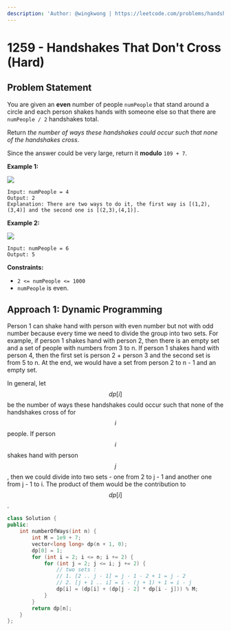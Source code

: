 ```yaml
---
description: 'Author: @wingkwong | https://leetcode.com/problems/handshakes-that-dont-cross/'
---
```


# 1259 - Handshakes That Don't Cross (Hard)

## Problem Statement



You are given an **even** number of people `numPeople` that stand around a circle and each person shakes hands with someone else so that there are `numPeople / 2` handshakes total.

Return _the number of ways these handshakes could occur such that none of the handshakes cross_.

Since the answer could be very large, return it **modulo** `109 + 7`.



**Example 1:**

![](https://assets.leetcode.com/uploads/2019/07/11/5125\_example\_2.png)

```
Input: numPeople = 4
Output: 2
Explanation: There are two ways to do it, the first way is [(1,2),(3,4)] and the second one is [(2,3),(4,1)].
```

**Example 2:**

![](https://assets.leetcode.com/uploads/2019/07/11/5125\_example\_3.png)

```
Input: numPeople = 6
Output: 5
```

**Constraints:**

* `2 <= numPeople <= 1000`
* `numPeople` is even.

## Approach 1: Dynamic Programming

Person 1 can shake hand with person with even number but not with odd number because every time we need to divide the group into two sets. For example, if person 1 shakes hand with person 2, then there is an empty set and a set of people with numbers from 3 to n. If person 1 shakes hand with person 4, then the first set is person 2 + person 3 and the second set is from 5 to n. At the end, we would have a set from person 2 to n - 1 and an empty set.

In general, let $$dp[i]$$ be the number of ways these handshakes could occur such that none of the handshakes cross of for $$i$$ people. If person $$i$$ shakes hand with person $$j$$, then we could divide into two sets - one from 2 to j - 1 and another one from j - 1 to i. The product of them would be the contribution to $$dp[i]$$.

```cpp
class Solution {
public:
    int numberOfWays(int n) {
        int M = 1e9 + 7;
        vector<long long> dp(n + 1, 0);
        dp[0] = 1;
        for (int i = 2; i <= n; i += 2) {
            for (int j = 2; j <= i; j += 2) {
                // two sets : 
                // 1. [2 .. j - 1] = j - 1 - 2 + 1 = j - 2
                // 2. [j + 1 .. i] = i - (j + 1) + 1 = i - j
                dp[i] = (dp[i] + (dp[j - 2] * dp[i - j])) % M;
            }
        }
        return dp[n];
    }
};
```
